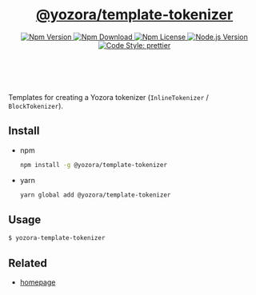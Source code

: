 <header>
  <h1 align="center">
    <a href="https://github.com/yozorajs/yozora/tree/v2.3.0/scaffolds/template-tokenizer#readme">@yozora/template-tokenizer</a>
  </h1>
  <div align="center">
    <a href="https://www.npmjs.com/package/@yozora/template-tokenizer">
      <img
        alt="Npm Version"
        src="https://img.shields.io/npm/v/@yozora/template-tokenizer.svg"
      />
    </a>
    <a href="https://www.npmjs.com/package/@yozora/template-tokenizer">
      <img
        alt="Npm Download"
        src="https://img.shields.io/npm/dm/@yozora/template-tokenizer.svg"
      />
    </a>
    <a href="https://www.npmjs.com/package/@yozora/template-tokenizer">
      <img
        alt="Npm License"
        src="https://img.shields.io/npm/l/@yozora/template-tokenizer.svg"
      />
    </a>
    <a href="https://github.com/nodejs/node">
      <img
        alt="Node.js Version"
        src="https://img.shields.io/node/v/@yozora/template-tokenizer"
      />
    </a>
    <a href="https://github.com/prettier/prettier">
      <img
        alt="Code Style: prettier"
        src="https://img.shields.io/badge/code_style-prettier-ff69b4.svg?style=flat-square"
      />
    </a>
  </div>
</header>
<br/>

Templates for creating a Yozora tokenizer (`InlineTokenizer` / `BlockTokenizer`).

## Install

- npm

  ```bash
  npm install -g @yozora/template-tokenizer
  ```

- yarn

  ```bash
  yarn global add @yozora/template-tokenizer
  ```

## Usage

```bash
$ yozora-template-tokenizer
```

## Related

- [homepage][]

[homepage]: https://github.com/yozorajs/yozora/tree/v2.3.0/scaffolds/template-tokenizer#readme
